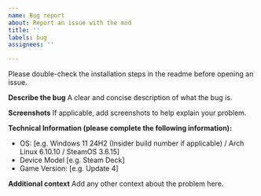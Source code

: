 ```yaml
---
name: Bug report
about: Report an issue with the mod
title: ''
labels: bug
assignees: ''

---
```


Please double-check the installation steps in the readme before opening an issue.

**Describe the bug**
A clear and concise description of what the bug is.

**Screenshots**
If applicable, add screenshots to help explain your problem.

**Technical Information (please complete the following information):**
 - OS: [e.g. Windows 11 24H2 (Insider build number if applicable) / Arch Linux 6.10.10 / SteamOS 3.6.15]
 - Device Model [e.g. Steam Deck]
 - Game Version: [e.g. Update 4]

**Additional context**
Add any other context about the problem here.
